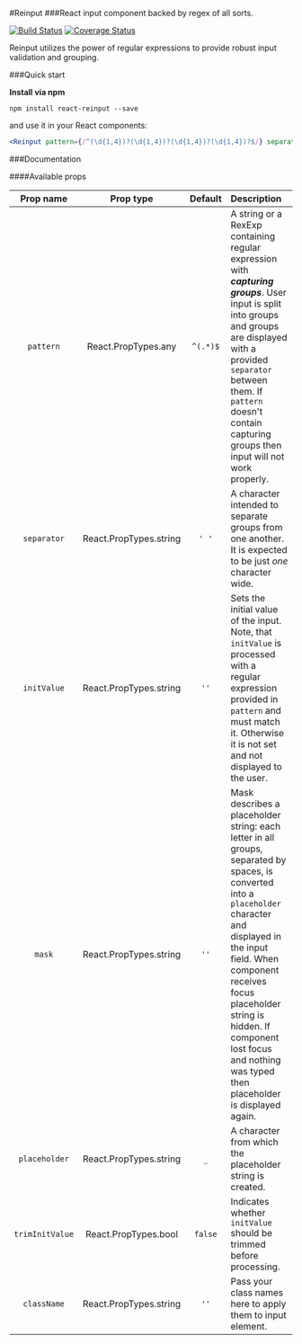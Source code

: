 #Reinput
###React input component backed by regex of all sorts.

[![Build Status](https://travis-ci.org/d3m1urg/react-reinput.svg?branch=dev)](https://travis-ci.org/d3m1urg/react-reinput)
[![Coverage Status](https://coveralls.io/repos/github/d3m1urg/react-reinput/badge.svg?branch=dev)](https://coveralls.io/github/d3m1urg/react-reinput?branch=dev)

Reinput utilizes the power of regular expressions to provide robust input validation and grouping.

###Quick start

**Install via npm**

```
npm install react-reinput --save
```

and use it in your React components:

```jsx
<Reinput pattern={/^(\d{1,4})?(\d{1,4})?(\d{1,4})?(\d{1,4})?$/} separator=" " />
```

###Documentation

####Available props

| Prop name | Prop type | Default | Description |
|  :---:    | :---:     | :---:         | :---       |
| `pattern` | React.PropTypes.any | `^(.*)$` | A string or a RexExp containing regular expression with **_capturing groups_**. User input is split into groups and groups are displayed with a provided `separator` between them. If `pattern` doesn't contain capturing groups then input will not work properly. |
| `separator` | React.PropTypes.string | `' '` | A character intended to separate groups from one another. It is expected to be just *one* character wide. |
| `initValue` | React.PropTypes.string | `''` | Sets the initial value of the input. Note, that `initValue` is processed with a regular expression provided in `pattern` and must match it. Otherwise it is not set and not displayed to the user.|
| `mask` | React.PropTypes.string | `''` | Mask describes a placeholder string: each letter in all groups, separated by spaces, is converted into a `placeholder` character and displayed in the input field. When component receives focus placeholder string is hidden. If component lost focus and nothing was typed then placeholder is displayed again. |
| `placeholder` | React.PropTypes.string | `_` | A character from which the placeholder string is created. |
| `trimInitValue` | React.PropTypes.bool | `false` | Indicates whether `initValue` should be trimmed before processing. |
| `className` | React.PropTypes.string | `''` | Pass your class names here to apply them to input element. |


